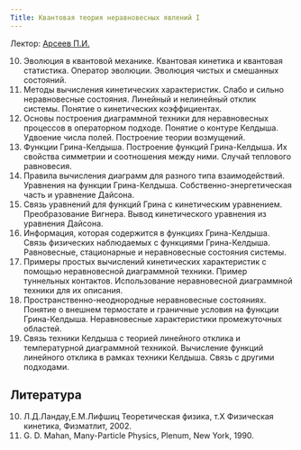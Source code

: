 ```yaml
---
Title: Квантовая теория неравновесных явлений I
---
```


Лектор: [Арсеев П.И.](%base_url%?people%2Ftutors%2Farseev.pi)

10. Эволюция в квантовой механике. Квантовая кинетика и квантовая статистика. Оператор эволюции. Эволюция чистых и смешанных состояний.
10.	Методы вычисления кинетических характеристик. Слабо и сильно неравновесные состояния. Линейный и нелинейный отклик системы. Понятие о кинетических коэффициентах.
10.	Основы построения диаграммной техники для неравновесных процессов в операторном подходе. Понятие о контуре Келдыша. Удвоение числа полей. Построение теории возмущений.
10.	Функции Грина-Келдыша. Построение функций Грина-Келдыша. Их свойства симметрии и соотношения между ними. Случай теплового равновесия.
10.	Правила вычисления диаграмм для разного типа взаимодействий. Уравнения на функции Грина-Келдыша. Собственно-энергетическая часть и уравнение Дайсона.
10.	Связь уравнений для функций Грина с кинетическим уравнением. Преобразование Вигнера. Вывод кинетического уравнения из уравнения Дайсона.
10.	Информация, которая содержится в функциях Грина-Келдыша. Связь физических наблюдаемых с функциями Грина-Келдыша. Равновесные, стационарные и неравновесные состояния системы.
10.	Примеры простых вычислений кинетических характеристик с помощью неравновесной диаграммной техники. Пример туннельных контактов. Использование неравновесной диаграммной техники для их описания.
10.	Пространственно-неоднородные неравновесные состояниях. Понятие о внешнем термостате и граничные условия на функции Грина-Келдыша. Неравновесные характеристики промежуточных областей.
10.	Связь техники Келдыша с теорией линейного отклика и температурной диаграммной техникой. Вычисление функций линейного отклика в рамках техники Келдыша. Связь с другими подходами.  

## Литература

10. Л.Д.Ландау,Е.М.Лифшиц Теоретическая физика, т.X Физическая кинетика, Физматлит, 2002.
10. G. D. Mahan, Many-Particle Physics, Plenum, New York, 1990.

